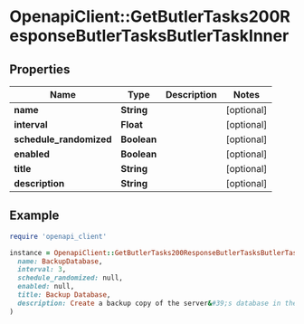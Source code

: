 # OpenapiClient::GetButlerTasks200ResponseButlerTasksButlerTaskInner

## Properties

| Name | Type | Description | Notes |
| ---- | ---- | ----------- | ----- |
| **name** | **String** |  | [optional] |
| **interval** | **Float** |  | [optional] |
| **schedule_randomized** | **Boolean** |  | [optional] |
| **enabled** | **Boolean** |  | [optional] |
| **title** | **String** |  | [optional] |
| **description** | **String** |  | [optional] |

## Example

```ruby
require 'openapi_client'

instance = OpenapiClient::GetButlerTasks200ResponseButlerTasksButlerTaskInner.new(
  name: BackupDatabase,
  interval: 3,
  schedule_randomized: null,
  enabled: null,
  title: Backup Database,
  description: Create a backup copy of the server&#39;s database in the configured backup directory
)
```

